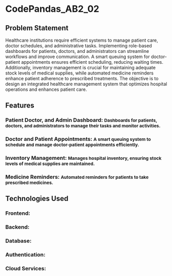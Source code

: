# CodePandas_AB2_02
## Problem Statement
Healthcare institutions require efficient systems to manage patient care, doctor schedules, and administrative tasks. Implementing role-based dashboards for patients, doctors, and administrators can streamline workflows and improve communication. A smart queuing system for doctor-patient appointments ensures efficient scheduling, reducing waiting times. Additionally, inventory management is crucial for maintaining adequate stock levels of medical supplies, while automated medicine reminders enhance patient adherence to prescribed treatments. The objective is to design an integrated healthcare management system that optimizes hospital operations and enhances patient care.

## Features
### Patient Doctor, and Admin Dashboard: <small>Dashboards for patients, doctors, and administrators to manage their tasks and monitor activities.</small>  

### Doctor and Patient Appointments: <small>A smart queuing system to schedule and manage doctor-patient appointments efficiently.</small>  

### Inventory Management: <small>Manages hospital inventory, ensuring stock levels of medical supplies are maintained.</small>  

### Medicine Reminders: <small>Automated reminders for patients to take prescribed medicines.</small>  



## Technologies Used
  ### Frontend: 
  ### Backend: 
  ### Database: 
  ### Authentication: 
  ### Cloud Services: 
